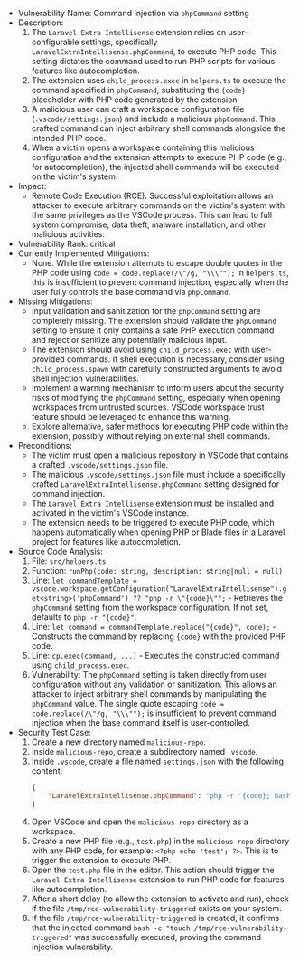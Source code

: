 * Vulnerability Name: Command Injection via `phpCommand` setting
* Description:
    1. The `Laravel Extra Intellisense` extension relies on user-configurable settings, specifically `LaravelExtraIntellisense.phpCommand`, to execute PHP code. This setting dictates the command used to run PHP scripts for various features like autocompletion.
    2. The extension uses `child_process.exec` in `helpers.ts` to execute the command specified in `phpCommand`, substituting the `{code}` placeholder with PHP code generated by the extension.
    3. A malicious user can craft a workspace configuration file (`.vscode/settings.json`) and include a malicious `phpCommand`. This crafted command can inject arbitrary shell commands alongside the intended PHP code.
    4. When a victim opens a workspace containing this malicious configuration and the extension attempts to execute PHP code (e.g., for autocompletion), the injected shell commands will be executed on the victim's system.
* Impact:
    - Remote Code Execution (RCE). Successful exploitation allows an attacker to execute arbitrary commands on the victim's system with the same privileges as the VSCode process. This can lead to full system compromise, data theft, malware installation, and other malicious activities.
* Vulnerability Rank: critical
* Currently Implemented Mitigations:
    - None. While the extension attempts to escape double quotes in the PHP code using `code = code.replace(/\"/g, "\\\"");` in `helpers.ts`, this is insufficient to prevent command injection, especially when the user fully controls the base command via `phpCommand`.
* Missing Mitigations:
    - Input validation and sanitization for the `phpCommand` setting are completely missing. The extension should validate the `phpCommand` setting to ensure it only contains a safe PHP execution command and reject or sanitize any potentially malicious input.
    - The extension should avoid using `child_process.exec` with user-provided commands. If shell execution is necessary, consider using `child_process.spawn` with carefully constructed arguments to avoid shell injection vulnerabilities.
    - Implement a warning mechanism to inform users about the security risks of modifying the `phpCommand` setting, especially when opening workspaces from untrusted sources. VSCode workspace trust feature should be leveraged to enhance this warning.
    - Explore alternative, safer methods for executing PHP code within the extension, possibly without relying on external shell commands.
* Preconditions:
    - The victim must open a malicious repository in VSCode that contains a crafted `.vscode/settings.json` file.
    - The malicious `.vscode/settings.json` file must include a specifically crafted `LaravelExtraIntellisense.phpCommand` setting designed for command injection.
    - The `Laravel Extra Intellisense` extension must be installed and activated in the victim's VSCode instance.
    - The extension needs to be triggered to execute PHP code, which happens automatically when opening PHP or Blade files in a Laravel project for features like autocompletion.
* Source Code Analysis:
    1. File: `src/helpers.ts`
    2. Function: `runPhp(code: string, description: string|null = null)`
    3. Line: `let commandTemplate = vscode.workspace.getConfiguration("LaravelExtraIntellisense").get<string>('phpCommand') ?? "php -r \"{code}\"";` - Retrieves the `phpCommand` setting from the workspace configuration. If not set, defaults to `php -r "{code}"`.
    4. Line: `let command = commandTemplate.replace("{code}", code);` - Constructs the command by replacing `{code}` with the provided PHP code.
    5. Line: `cp.exec(command, ...)` - Executes the constructed command using `child_process.exec`.
    6. Vulnerability: The `phpCommand` setting is taken directly from user configuration without any validation or sanitization. This allows an attacker to inject arbitrary shell commands by manipulating the `phpCommand` value. The single quote escaping `code = code.replace(/\"/g, "\\\"");` is insufficient to prevent command injection when the base command itself is user-controlled.
* Security Test Case:
    1. Create a new directory named `malicious-repo`.
    2. Inside `malicious-repo`, create a subdirectory named `.vscode`.
    3. Inside `.vscode`, create a file named `settings.json` with the following content:
        ```json
        {
            "LaravelExtraIntellisense.phpCommand": "php -r '{code}; bash -c \"touch /tmp/rce-vulnerability-triggered\"'"
        }
        ```
    4. Open VSCode and open the `malicious-repo` directory as a workspace.
    5. Create a new PHP file (e.g., `test.php`) in the `malicious-repo` directory with any PHP code, for example: `<?php echo 'test'; ?>`. This is to trigger the extension to execute PHP.
    6. Open the `test.php` file in the editor. This action should trigger the `Laravel Extra Intellisense` extension to run PHP code for features like autocompletion.
    7. After a short delay (to allow the extension to activate and run), check if the file `/tmp/rce-vulnerability-triggered` exists on your system.
    8. If the file `/tmp/rce-vulnerability-triggered` is created, it confirms that the injected command `bash -c "touch /tmp/rce-vulnerability-triggered"` was successfully executed, proving the command injection vulnerability.
